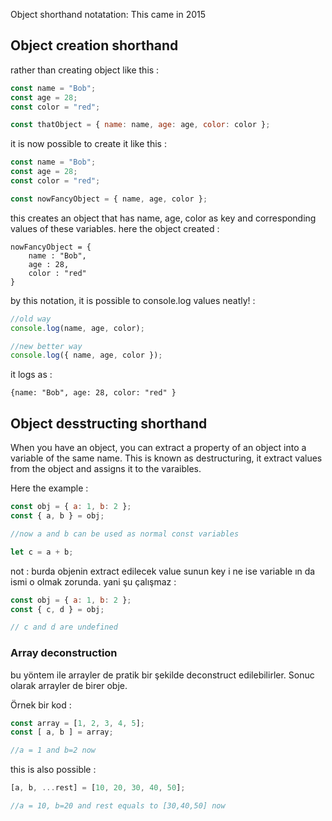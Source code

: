 Object shorthand notatation:
This came in 2015 


## Object creation shorthand
rather than creating object like this :

```js
const name = "Bob";
const age = 28;
const color = "red";

const thatObject = { name: name, age: age, color: color };

```

it is now possible to create it like this :

```js
const name = "Bob";
const age = 28;
const color = "red";

const nowFancyObject = { name, age, color };
```

this creates an object that has name, age, color as key and corresponding values of these variables. here the object created : 

```
nowFancyObject = {
    name : "Bob",
    age : 28,
    color : "red"
}
```


by this notation, it is possible to console.log values neatly! : 

```js
//old way
console.log(name, age, color);

//new better way
console.log({ name, age, color });
```

it logs as : 
```
{name: "Bob", age: 28, color: "red" }
```


## Object desstructing shorthand 
When you have an object, you can extract a property of an object into a variable of the same name. This is known as destructuring, it extract values from the object and assigns it to the varaibles.

Here the example :

```js
const obj = { a: 1, b: 2 };
const { a, b } = obj;

//now a and b can be used as normal const variables

let c = a + b;
```



not : burda objenin extract edilecek value sunun key i ne ise variable ın da ismi o olmak zorunda. yani şu çalışmaz : 

```js
const obj = { a: 1, b: 2 };
const { c, d } = obj;

// c and d are undefined
```


### Array deconstruction 

bu yöntem ile arrayler de pratik bir şekilde deconstruct edilebilirler. Sonuc olarak arrayler de birer obje.

Örnek bir kod :
```js
const array = [1, 2, 3, 4, 5];
const [ a, b ] = array;

//a = 1 and b=2 now
```


this is also possible :
```js
[a, b, ...rest] = [10, 20, 30, 40, 50];

//a = 10, b=20 and rest equals to [30,40,50] now
```